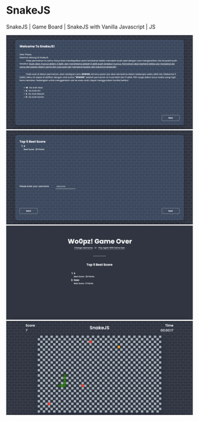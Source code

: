 # SnakeJS

SnakeJS | Game Board | SnakeJS with Vanilla Javascript | JS

![DEMO](https://raw.githubusercontent.com/withmasday/snakejs/main/demo/Screenshot%202023-08-02%20at%2006.36.19.png)
![DEMO](https://raw.githubusercontent.com/withmasday/snakejs/main/demo/Screenshot%202023-08-02%20at%2006.36.40.png)
![DEMO](https://raw.githubusercontent.com/withmasday/snakejs/main/demo/Screenshot%202023-08-02%20at%2006.37.09.png)
![DEMO](https://raw.githubusercontent.com/withmasday/snakejs/main/demo/Screenshot%202023-08-02%20at%2006.37.33.png)
